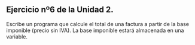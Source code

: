 ## Ejercicio nº6 de la Unidad 2.

Escribe un programa que calcule el total de una factura a partir de la base
imponible (precio sin IVA). La base imponible estará almacenada en una
variable.